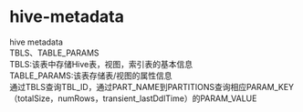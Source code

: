 # hive-metadata
hive metadata
<br>
TBLS、TABLE_PARAMS<br>
TBLS:该表中存储Hive表，视图，索引表的基本信息<br>
TABLE_PARAMS:该表存储表/视图的属性信息<br>
通过TBLS查询TBL_ID，通过PART_NAME到PARTITIONS查询相应PARAM_KEY（totalSize，numRows，transient_lastDdlTime）的PARAM_VALUE
